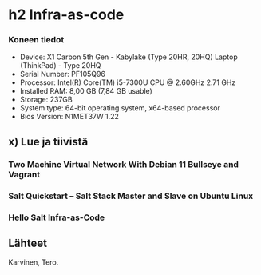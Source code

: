 # h2 Infra-as-code

### Koneen tiedot
- Device: X1 Carbon 5th Gen - Kabylake (Type 20HR, 20HQ) Laptop (ThinkPad) - Type 20HQ
- Serial Number: PF105Q96
- Processor:	Intel(R) Core(TM) i5-7300U CPU @ 2.60GHz   2.71 GHz
- Installed RAM:	8,00 GB (7,84 GB usable)
- Storage: 237GB
- System type:	64-bit operating system, x64-based processor
- Bios Version: N1MET37W 1.22

## x) Lue ja tiivistä

### Two Machine Virtual Network With Debian 11 Bullseye and Vagrant
#### 

### Salt Quickstart – Salt Stack Master and Slave on Ubuntu Linux
####

### Hello Salt Infra-as-Code
####

## Lähteet

Karvinen, Tero.
